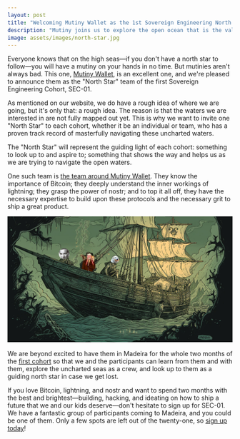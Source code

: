 ```yaml
---
layout: post
title: "Welcoming Mutiny Wallet as the 1st Sovereign Engineering North Star"
description: "Mutiny joins us to explore the open ocean that is the value-enabled Web."
image: assets/images/north-star.jpg
---
```


Everyone knows that on the high seas—if you don't have a north star to
follow—you will have a mutiny on your hands in no time. But mutinies aren't
always bad. This one, [Mutiny Wallet](https://www.mutinywallet.com/), is an
excellent one, and we're pleased to announce them as the "North Star" team of
the first Sovereign Engineering Cohort, SEC-01.

As mentioned on our website, we do have a rough idea of where we are going, but
it's only that: a rough idea. The reason is that the waters we are interested in
are not fully mapped out yet. This is why we want to invite one "North Star" to
each cohort, whether it be an individual or team, who has a proven track record
of masterfully navigating these uncharted waters.

The "North Star" will represent the guiding light of each cohort: something to
look up to and aspire to; something that shows the way and helps us as we are
trying to navigate the open waters.

One such team is [the team around Mutiny
Wallet](https://www.mutinywallet.com/#contact). They know the importance of
Bitcoin; they deeply understand the inner workings of lightning; they grasp the
power of nostr; and to top it all off, they have the necessary expertise to
build upon these protocols and the necessary grit to ship a great product.

![](/assets/images/mutiny-team.jpg)

We are beyond excited to have them in Madeira for the whole two months of the
[first cohort](https://sovereignengineering.io/madeira.html) so that we and the
participants can learn from them and with them, explore the uncharted seas as a
crew, and look up to them as a guiding north star in case we get lost.

If you love Bitcoin, lightning, and nostr and want to spend two months with the
best and brightest—building, hacking, and ideating on how to ship a future that
we and our kids deserve—don't hesitate to sign up for SEC-01. We have a
fantastic group of participants coming to Madeira, and you could be one of them.
Only a few spots are left out of the twenty-one, so [sign up
today](https://sovereignengineering.typeform.com/SEC01)!
